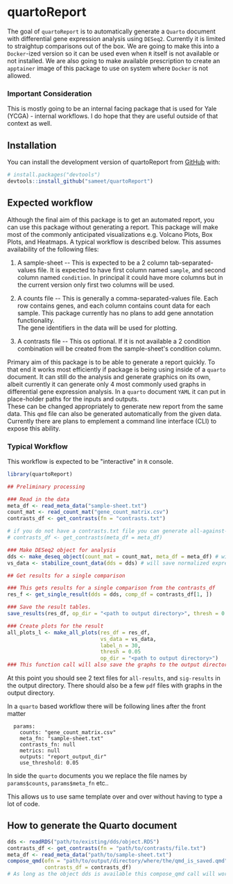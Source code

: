 
# quartoReport

<!-- badges: start -->
<!-- badges: end -->

The goal of `quartoReport` is to automatically generate a `Quarto` document with differential gene expression analysis using `DESeq2`.  Currently it is limited to straightup comparisons out of the box.
We are going to make this into a `Docker`-ized version so it can be used even when `R` itself is not available or not installed.  We are also going to make available prescription to create an `apptainer` image of this package to use on system where `Docker` is not allowed.

### Important Consideration

This is mostly going to be an internal facing package that is used for Yale (YCGA) - internal workflows.
I do hope that they are useful outside of that context as well.  

## Installation

You can install the development version of quartoReport from [GitHub](https://github.com/) with:

``` r
# install.packages("devtools")
devtools::install_github("sameet/quartoReport")
```

## Expected workflow

Although the final aim of this package is to get an automated report, you can use this package without generating a report.
This package will make most of the commonly anticipated visualizations e.g. Volcano Plots, Box Plots, and Heatmaps.
A typical workflow is described below.
This assumes availability of the following files:

1. A sample-sheet -- This is expected to be a 2 column tab-separated-values file.
It is expected to have first column named `sample`, and second column named `condition`.
In principal it could have more columns but in the current version only first two columns will be used.

2. A counts file -- This is generally a comma-separated-values file. 
Each row contains genes, and each column contains count data for each sample.
This package currently has no plans to add gene annotation functionality.  
The gene identifiers in the data will be used for plotting.

3. A contrasts file -- This os optional.
If it is not available a 2 condition combination will be created from the sample-sheet's condition column.

Primary aim of this package is to be able to generate a report quickly.
To that end it works most efficiently if package is being using inside of a `quarto` document.
It can still do the analysis and generate graphics on its own, albeit currently it can generate only 4 most commonly used graphs in differential gene expression analysis.
In a `quarto` document `YAML` it can put in place-holder paths for the inputs and outputs.  
These can be changed appropriately to generate new report from the same data.
This `qmd` file can also be generated automatically from the given data.
Currently there are plans to emplement a command line interface (CLI) to expose this ability.

### Typical Workflow

This workflow is expected to be "interactive" in `R` console.

```r
library(quartoReport)

## Preliminary processing

### Read in the data
meta_df <- read_meta_data("sample-sheet.txt")
count_mat <- read_count_mat("gene_count_matrix.csv")
contrasts_df <- get_contrasts(fn = "contrasts.txt")

# if you do not have a contrasts.txt file you can generate all-against-all contrsts from the meta data as follows
# contrasts_df <- get_contrasts(meta_df = meta_df)

### Make DESeq2 object for analysis
dds <- make_deseq_object(count_mat = count_mat, meta_df = meta_df) # will save the object
vs_data <- stabilize_count_data(dds = dds) # will save normalized expression.

## Get results for a single comparison

### This gets results for a single comparison from the contrasts_df
res_f <- get_single_result(dds = dds, comp_df = contrasts_df[1, ])

### Save the result tables.
save_results(res_df, op_dir = "<path to output directory>", thresh = 0.05)

### Create plots for the result
all_plots_l <- make_all_plots(res_df = res_df, 
                              vs_data = vs_data,
                              label_n = 30,
                              thresh = 0.05
                              op_dir = "<path to output directory>")
### This function call will also save the graphs to the output directory.
```

At this point you should see 2 text files for `all-results`, and `sig-results` in the output directory.
There should also be a few `pdf` files with graphs in the output directory.

In a `quarto` based workflow there will be following lines after the front matter

```
  params:
    counts: "gene_count_matrix.csv"
    meta_fn: "sample-sheet.txt"
    contrasts_fn: null
    metrics: null
    outputs: "report_output_dir"
    use_threshold: 0.05
```

In side the `quarto` documents you we replace the file names by `params$counts`, `params$meta_fn` etc..

This allows us to use same template over and over without having to type a lot of code.

## How to generate the Quarto document

```r
dds <- readRDS("path/to/existing/dds/object.RDS")
contrasts_df <- get_contrasts(fn = "path/to/contrasts/file.txt")
meta_df <- read_meta_data("path/to/sample-sheet.txt")
compose_qmd(ofn = "path/to/output/directory/where/the/qmd_is_saved.qmd",
            contrasts_df = contrasts_df)
# As long as the object dds is available this compose_qmd call will work.
```
